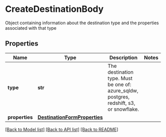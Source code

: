 # CreateDestinationBody

Object containing information about the destination type and the properties associated with that type 
## Properties
Name | Type | Description | Notes
------------ | ------------- | ------------- | -------------
**type** | **str** | The destination type. Must be one of: azure_sqldw, postgres, redshift, s3, or snowflake.  | 
**properties** | [**DestinationFormProperties**](DestinationFormProperties.md) |  | 

[[Back to Model list]](../README.md#documentation-for-models) [[Back to API list]](../README.md#documentation-for-api-endpoints) [[Back to README]](../README.md)


